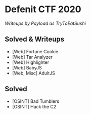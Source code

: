 # Defenit CTF 2020

*Writeups by Payload as TryToEatSushi*

## Solved & Writeups

* [Web] Fortune Cookie
* [Web] Tar Analyzer
* [Web] Highlighter
* [Web] BabyJS
* [Web, Misc] AdultJS

## Solved

* [OSINT] Bad Tumblers
* [OSINT] Hack the C2
